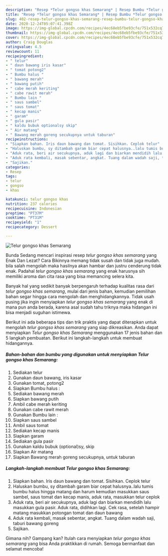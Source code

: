 ```yaml
---
description: "Resep *Telur gongso khas Semarang* | Resep Bumbu *Telur gongso khas Semarang* Yang Menggugah Selera"
title: "Resep *Telur gongso khas Semarang* | Resep Bumbu *Telur gongso khas Semarang* Yang Menggugah Selera"
slug: 402-resep-telur-gongso-khas-semarang-resep-bumbu-telur-gongso-khas-semarang-yang-menggugah-selera
date: 2020-12-24T05:07:41.398Z
image: https://img-global.cpcdn.com/recipes/4ec68eb5fbe93cfe/751x532cq70/telur-gongso-khas-semarang-foto-resep-utama.jpg
thumbnail: https://img-global.cpcdn.com/recipes/4ec68eb5fbe93cfe/751x532cq70/telur-gongso-khas-semarang-foto-resep-utama.jpg
cover: https://img-global.cpcdn.com/recipes/4ec68eb5fbe93cfe/751x532cq70/telur-gongso-khas-semarang-foto-resep-utama.jpg
author: Craig Douglas
ratingvalue: 4.5
reviewcount: 11
recipeingredient:
- " telur"
- " daun bawang iris kasar"
- " tomat potong2"
- " Bumbu halus "
- " bawang merah"
- " bawang putih"
- " cabe merah keriting"
- " cabe rawit merah"
- " Bumbu lain "
- " saus sambel"
- " saus tomat"
- " kecap manis"
- " garam"
- " gula pasir"
- " kaldu bubuk optionalsy skip"
- " Air matang"
- " Bawang merah goreng secukupnya untuk taburan"
recipeinstructions:
- "Siapkan bahan. Iris daun bawang dan tomat. Sisihkan. Ceplok telur"
- "Haluskan bumbu, sy ditambah garam biar cepat halusnya..lalu tumis bumbu halus hingga matang dan harum kemudian masukkan saus sambel, saus tomat dan kecap manis, aduk rata, masukkan telur ceplok"
- "Aduk rata, beri air secukupnya, aduk lagi dan biarkan mendidih lalu masukkan gula pasir. Aduk rata, didihkan lagi. Cek rasa, setelah hampir matang masukkan potongan tomat dan daun bawang"
- "Aduk rata kembali, masak sebentar, angkat. Tuang dalam wadah saji, taburi bawang goreng"
- "Sajikan."
categories:
- Resep
tags:
- telur
- gongso
- khas

katakunci: telur gongso khas 
nutrition: 237 calories
recipecuisine: Indonesian
preptime: "PT37M"
cooktime: "PT31M"
recipeyield: "1"
recipecategory: Dessert

---
```



![*Telur gongso khas Semarang*](https://img-global.cpcdn.com/recipes/4ec68eb5fbe93cfe/751x532cq70/telur-gongso-khas-semarang-foto-resep-utama.jpg)

Bunda Sedang mencari inspirasi resep *telur gongso khas semarang* yang Enak Dan Lezat? Cara Bikinnya memang tidak susah dan tidak juga mudah. bila salah mengolah maka hasilnya akan hambar dan justru cenderung tidak enak. Padahal *telur gongso khas semarang* yang enak harusnya sih memiliki aroma dan cita rasa yang bisa memancing selera kita.



Banyak hal yang sedikit banyak berpengaruh terhadap kualitas rasa dari *telur gongso khas semarang*, mulai dari jenis bahan, kemudian pemilihan bahan segar hingga cara mengolah dan menghidangkannya. Tidak usah pusing jika ingin menyiapkan *telur gongso khas semarang* yang enak di mana pun anda berada, karena asal sudah tahu triknya maka hidangan ini bisa menjadi suguhan istimewa.


Berikut ini ada beberapa tips dan trik praktis yang dapat diterapkan untuk mengolah *telur gongso khas semarang* yang siap dikreasikan. Anda dapat menyiapkan *Telur gongso khas Semarang* menggunakan 17 jenis bahan dan 5 langkah pembuatan. Berikut ini langkah-langkah untuk membuat hidangannya.

<!--inarticleads1-->

##### Bahan-bahan dan bumbu yang digunakan untuk menyiapkan *Telur gongso khas Semarang*:

1. Sediakan  telur
1. Gunakan  daun bawang, iris kasar
1. Gunakan  tomat, potong2
1. Siapkan  Bumbu halus :
1. Sediakan  bawang merah
1. Siapkan  bawang putih
1. Ambil  cabe merah keriting
1. Gunakan  cabe rawit merah
1. Gunakan  Bumbu lain :
1. Siapkan  saus sambel
1. Ambil  saus tomat
1. Sediakan  kecap manis
1. Siapkan  garam
1. Sediakan  gula pasir
1. Gunakan  kaldu bubuk (optional)sy, skip
1. Siapkan  Air matang
1. Siapkan  Bawang merah goreng secukupnya, untuk taburan




<!--inarticleads2-->

##### Langkah-langkah membuat *Telur gongso khas Semarang*:

1. Siapkan bahan. Iris daun bawang dan tomat. Sisihkan. Ceplok telur
1. Haluskan bumbu, sy ditambah garam biar cepat halusnya..lalu tumis bumbu halus hingga matang dan harum kemudian masukkan saus sambel, saus tomat dan kecap manis, aduk rata, masukkan telur ceplok
1. Aduk rata, beri air secukupnya, aduk lagi dan biarkan mendidih lalu masukkan gula pasir. Aduk rata, didihkan lagi. Cek rasa, setelah hampir matang masukkan potongan tomat dan daun bawang
1. Aduk rata kembali, masak sebentar, angkat. Tuang dalam wadah saji, taburi bawang goreng
1. Sajikan.




Gimana nih? Gampang kan? Itulah cara menyiapkan *telur gongso khas semarang* yang bisa Anda praktikkan di rumah. Semoga bermanfaat dan selamat mencoba!
